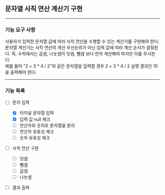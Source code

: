 ## 문자열 사칙 연산 계산기 구현

---

### 기능 요구 사항

사용자가 입력한 문자열 값에 따라 사칙 연산을 수행할 수 있는 계산기를 구현해야 한다.  
문자열 계산기는 사칙 연산의 계산 우선순위가 아닌 입력 값에 따라 계산 순서가 결정된다. 즉, 수학에서는 곱셈, 나눗셈이 덧셈, 뺄셈 보다 먼저 계산해야 하지만 이를 무시한다.  
예를 들어 "2 + 3 * 4 / 2"와 같은 문자열을 입력할 경우 2 + 3 * 4 / 2 실행 결과인 10을 출력해야 한다.  

---

### 기능 목록 

- [ ] 문자 입력 
    - [x] 터미널 문자열 입력
    - [x] 입력 값 null 체크  
    - [ ] 연산자와 숫자로 문자열을 분리
    - [ ] 연산자 유효성 체크 
    - [ ] 숫자 유효성 체크
- [ ] 사칙 연산 구현
    - [ ] 덧셈 
    - [ ] 뺄셈
    - [ ] 곱셈
    - [ ] 나눗셈
- [ ] 결과 출력 

